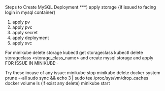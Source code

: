 Steps to Create MySQL Deployment
***) apply storage {if issued to facing login in mysql container}
1) apply pv
2) apply pvc
3) apply secret
4) apply deployment
5) apply svc
  
  
  For minikube delete storage
  kubectl get storageclass
  kubectl delete storageclass <storage_class_name>
  and create mysql storage and apply
  FOR ISSUE IN MINIKUBE:-

  Try these incase of any issue:
minikube stop
minikube delete
docker system prune --all
sudo sync && echo 3 | sudo tee /proc/sys/vm/drop_caches
docker volume ls
(if exist any delete)
minikube start
